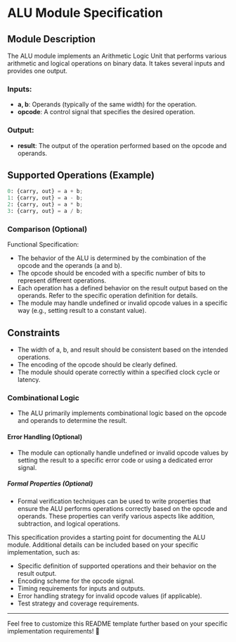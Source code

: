 # ALU Module Specification

## Module Description

The ALU module implements an Arithmetic Logic Unit that performs various arithmetic and logical operations on binary data. It takes several inputs and provides one output.

### Inputs:
- **a, b**: Operands (typically of the same width) for the operation.
- **opcode**: A control signal that specifies the desired operation.

### Output:
- **result**: The output of the operation performed based on the opcode and operands.

## Supported Operations (Example)

```python
0: {carry, out} = a + b;
1: {carry, out} = a - b;
2: {carry, out} = a * b;
3: {carry, out} = a / b;
```

### Comparison (Optional)

Functional Specification:

- The behavior of the ALU is determined by the combination of the opcode and the operands (a and b).
- The opcode should be encoded with a specific number of bits to represent different operations.
- Each operation has a defined behavior on the result output based on the operands. Refer to the specific operation definition for details.
- The module may handle undefined or invalid opcode values in a specific way (e.g., setting result to a constant value).

## Constraints

- The width of a, b, and result should be consistent based on the intended operations.
- The encoding of the opcode should be clearly defined.
- The module should operate correctly within a specified clock cycle or latency.

### Combinational Logic

- The ALU primarily implements combinational logic based on the opcode and operands to determine the result.

#### Error Handling (Optional)

- The module can optionally handle undefined or invalid opcode values by setting the result to a specific error code or using a dedicated error signal.

##### Formal Properties (Optional)

- Formal verification techniques can be used to write properties that ensure the ALU performs operations correctly based on the opcode and operands. These properties can verify various aspects like addition, subtraction, and logical operations.

This specification provides a starting point for documenting the ALU module. Additional details can be included based on your specific implementation, such as:

- Specific definition of supported operations and their behavior on the result output.
- Encoding scheme for the opcode signal.
- Timing requirements for inputs and outputs.
- Error handling strategy for invalid opcode values (if applicable).
- Test strategy and coverage requirements.

---

Feel free to customize this README template further based on your specific implementation requirements! 🚀